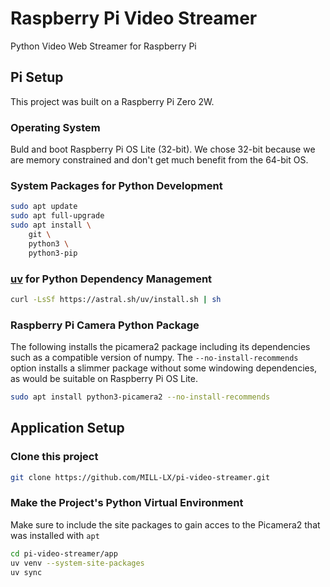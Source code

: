 # Raspberry Pi Video Streamer

Python Video Web Streamer for Raspberry Pi

## Pi Setup

This project was built on a Raspberry Pi Zero 2W.

### Operating System

Buld and boot Raspberry Pi OS Lite (32-bit). We chose 32-bit because we are memory constrained and don't get much benefit from the 64-bit OS.

### System Packages for Python Development

```bash
sudo apt update
sudo apt full-upgrade
sudo apt install \
    git \
    python3 \
    python3-pip 
```

### [uv](https://github.com/astral-sh/uv) for Python Dependency Management

```bash
curl -LsSf https://astral.sh/uv/install.sh | sh
```

### Raspberry Pi Camera Python Package

The following installs the picamera2 package including its dependencies such as a compatible version of numpy. The `--no-install-recommends` option installs a slimmer package without some windowing dependencies, as would be suitable on Raspberry Pi OS Lite.

```bash
sudo apt install python3-picamera2 --no-install-recommends
```

## Application Setup

### Clone this project

```bash
git clone https://github.com/MILL-LX/pi-video-streamer.git
```

### Make the Project's Python Virtual Environment

Make sure to include the site packages to gain acces to the Picamera2 that was installed with `apt`

```bash
cd pi-video-streamer/app
uv venv --system-site-packages
uv sync
```
